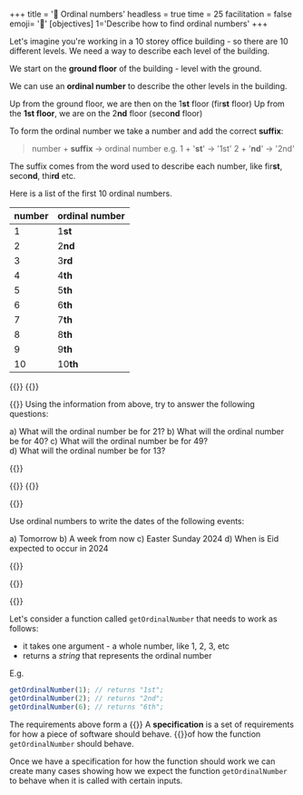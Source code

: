 +++
title = '🧮 Ordinal numbers'
headless = true
time = 25
facilitation = false
emoji= '🧩'
[objectives]
    1='Describe how to find ordinal numbers'
+++

Let's imagine you're working in a 10 storey office building - so there are 10 different levels.
We need a way to describe each level of the building.

We start on the **ground floor** of the building - level with the ground.

We can use an **ordinal number** to describe the other levels in the building.

Up from the ground floor, we are then on the 1**st** floor (fir**st** floor)
Up from the **1st floor**, we are on the 2**nd** floor (seco**nd** floor)

To form the ordinal number we take a number and add the correct **suffix**:

> number + **suffix** -> ordinal number
> e.g.
> 1 + '**st**' -> '1st'
> 2 + '**nd**' -> '2nd'

The suffix comes from the word used to describe each number, like fir**st**, seco**nd**, thi**rd** etc.

Here is a list of the first 10 ordinal numbers.

| number | ordinal number |
| ------ | -------------- |
| 1      | 1**st**        |
| 2      | 2**nd**        |
| 3      | 3**rd**        |
| 4      | 4**th**        |
| 5      | 5**th**        |
| 6      | 6**th**        |
| 7      | 7**th**        |
| 8      | 8**th**        |
| 9      | 9**th**        |
| 10     | 10**th**       |

{{<tabs name="exercises">}}
{{<tab name="Exercise 1">}}

{{<note title="ordinals">}}
Using the information from above, try to answer the following questions:

a) What will the ordinal number be for 21?
b) What will the ordinal number be for 40?
c) What will the ordinal number be for 49?  
d) What will the ordinal number be for 13?

{{</note>}}

{{</tab>}}
{{<tab name="Exercise 2">}}

{{<note title="📆 Using days of the month">}}

Use ordinal numbers to write the dates of the following events:

a) Tomorrow
b) A week from now
c) Easter Sunday 2024
d) When is Eid expected to occur in 2024

{{</note>}}

{{</tab>}}

{{</tabs>}}

Let's consider a function called `getOrdinalNumber` that needs to work as follows:

- it takes one argument - a whole number, like 1, 2, 3, etc
- returns a _string_ that represents the ordinal number

E.g.

```js
getOrdinalNumber(1); // returns "1st";
getOrdinalNumber(2); // returns "2nd";
getOrdinalNumber(6); // returns "6th";
```

The requirements above form a {{<tooltip title="specification" >}}
A **specification** is a set of requirements for how a piece of software should behave.
{{</tooltip>}}of how the function `getOrdinalNumber` should behave.

Once we have a specification for how the function should work we can create many cases showing how we expect the function `getOrdinalNumber` to behave when it is called with certain inputs.

